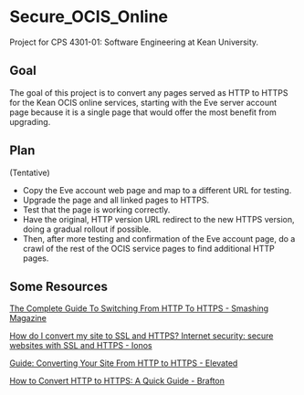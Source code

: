 # Secure_OCIS_Online
Project for CPS 4301-01: Software Engineering at Kean University.

## Goal
The goal of this project is to convert any pages served as HTTP to HTTPS for the Kean OCIS online services, starting with the Eve server account page because it is a single page that would offer the most benefit from upgrading.

## Plan
(Tentative)
- Copy the Eve account web page and map to a different URL for testing.
- Upgrade the page and all linked pages to HTTPS.
- Test that the page is working correctly.
- Have the original, HTTP version URL redirect to the new HTTPS version, doing a gradual rollout if possible.
- Then, after more testing and confirmation of the Eve account page, do a crawl of the rest of the OCIS service pages to find additional HTTP pages.

## Some Resources
[The Complete Guide To Switching From HTTP To HTTPS - Smashing Magazine](https://www.smashingmagazine.com/2017/06/guide-switching-http-https/)

[How do I convert my site to SSL and HTTPS? Internet security: secure websites with SSL and HTTPS - Ionos](https://www.ionos.com/digitalguide/websites/website-creation/how-do-i-convert-my-site-to-ssl-and-https/)

[Guide: Converting Your Site From HTTP to HTTPS - Elevated](https://www.elevated.com/guide-converting-site-http-https/)

[How to Convert HTTP to HTTPS: A Quick Guide - Brafton](https://www.brafton.com/blog/distribution/how-to-convert-http-to-https-a-quick-guide/)


